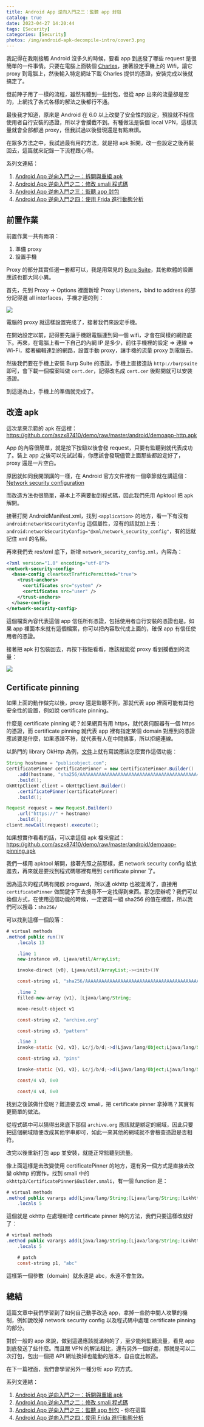 ```yaml
---
title: Android App 逆向入門之三：監聽 app 封包
catalog: true
date: 2023-04-27 14:20:44
tags: [Security]
categories: [Security]
photos: /img/android-apk-decompile-intro/cover3.png
---
```


我記得在我剛接觸 Android 沒多久的時候，要看 app 到底發了哪些 request 是很簡單的一件事情。只要在電腦上面裝個 [Charles](https://www.charlesproxy.com/)，接著設定手機上的 Wifi，讓它 proxy 到電腦上，然後輸入特定網址下載 Charles 提供的憑證，安裝完成以後就搞定了。

但前陣子用了一樣的流程，雖然有聽到一些封包，但從 app 出來的流量卻是空的，上網找了各式各樣的解法之後都行不通。

最後我才知道，原來是 Android 在 6.0 以上改變了安全性的設定，預設就不相信使用者自行安裝的憑證，所以才會攔截不到。有種做法是裝個 local VPN，這樣流量就會全部都過 proxy，但我試過以後發現還是有點麻煩。

在眾多方法之中，我試過最有用的方法，就是把 apk 拆開，改一些設定之後再裝回去，這篇就來記錄一下流程跟心得。

<!-- more -->

系列文連結：

1. [Android App 逆向入門之一：拆開與重組 apk](/2023/04/27/android-apk-decompile-intro-1/)
2. [Android App 逆向入門之二：修改 smali 程式碼](/2023/04/27/android-apk-decompile-intro-2/)
3. [Android App 逆向入門之三：監聽 app 封包](/2023/04/27/android-apk-decompile-intro-3/)
4. [Android App 逆向入門之四：使用 Frida 進行動態分析](/2023/04/27/android-apk-decompile-intro-4/)

## 前置作業

前置作業一共有兩項：

1. 準備 proxy
2. 設置手機

Proxy 的部分其實任選一套都可以，我是用常見的 [Burp Suite](https://portswigger.net/burp)，其他軟體的設置應該也都大同小異。

首先，先到 Proxy -> Options 裡面新增 Proxy Listeners，bind to address 的部分記得選 all interfaces，手機才連的到：

![](/img/android-apk-decompile-intro/p7-proxy.png)

電腦的 proxy 就這樣設置完成了，接著我們來設定手機。

在開始設定以前，記得要先讓手機跟電腦連到同一個 wifi，才會在同樣的網路底下。再來，在電腦上看一下自己的內網 IP 是多少，前往手機裡的設定 => 連線 => Wi-Fi，接著編輯連到的網路，設置手動 proxy，讓手機的流量 proxy 到電腦去。

然後我們要在手機上安裝 Burp Suite 的憑證，手機上直接造訪 `http://burpsuite` 即可，會下載一個檔案叫做 `cert.der`，記得改名成 `cert.cer` 後點開就可以安裝憑證。

到這邊為止，手機上的準備就完成了。

## 改造 apk

這次拿來示範的 apk 在這裡：https://github.com/aszx87410/demo/raw/master/android/demoapp-http.apk

App 的內容很簡單，就是按下按鈕以後會發 request，只要有監聽到就代表成功了。裝上 app 之後可以先試試看，你應該會發現儘管上面那些都設定好了，proxy 還是一片空白。

原因就如同我開頭講的一樣，在 Android 官方文件裡有一個章節就在講這個：[Network security configuration](https://developer.android.com/training/articles/security-config)

而改造方法也很簡單，基本上不需要動到程式碼，因此我們先用 Apktool 把 apk 解開。

接著打開 AndroidManifest.xml，找到 `<application>` 的地方，看一下有沒有 `android:networkSecurityConfig` 這個屬性，沒有的話就加上去：`android:networkSecurityConfig="@xml/network_security_config"`，有的話就記住 xml 的名稱。

再來我們去 res/xml 底下，新增 `network_security_config.xml`，內容為：

``` xml
<?xml version="1.0" encoding="utf-8"?>
<network-security-config>
  <base-config cleartextTrafficPermitted="true">
    <trust-anchors>
      <certificates src="system" />
      <certificates src="user" />
    </trust-anchors>
  </base-config>
</network-security-config>
```

這個檔案內容代表這個 app 信任所有憑證，包括使用者自行安裝的憑證也是。如果 app 裡面本來就有這個檔案，你可以把內容取代成上面的，確保 app 有信任使用者的憑證。

接著把 apk 打包裝回去，再按下按鈕看看，應該就能從 proxy 看到攔截到的流量：

![](/img/android-apk-decompile-intro/p8-success.png)

## Certificate pinning

如果上面的動作做完以後，proxy 還是監聽不到，那就代表 app 裡面可能有其他安全性的設置，例如說 certificate pinning。

什麼是 certificate pinning 呢？如果網頁有用 https，就代表伺服器有一個 https 的憑證，而 certificate pinning 就代表 app 裡有指定某個 domain 對應到的憑證應該要是什麼，如果憑證不符，就代表有人在中間搞事，所以拒絕連線。

以熱門的 library OkHttp 為例，[文件](https://square.github.io/okhttp/4.x/okhttp/okhttp3/-certificate-pinner/)上就有寫說應該怎麼實作這個功能：

``` java
String hostname = "publicobject.com";
CertificatePinner certificatePinner = new CertificatePinner.Builder()
    .add(hostname, "sha256/AAAAAAAAAAAAAAAAAAAAAAAAAAAAAAAAAAAAAAAAAAA=")
    .build();
OkHttpClient client = OkHttpClient.Builder()
    .certificatePinner(certificatePinner)
    .build();

Request request = new Request.Builder()
    .url("https://" + hostname)
    .build();
client.newCall(request).execute();
```

如果想實作看看的話，可以拿這個 apk 檔來嘗試：https://github.com/aszx87410/demo/raw/master/android/demoapp-pinning.apk

我們一樣用 apktool 解開，接著先照之前那樣，把 network security config 給放進去，再來就是要找到程式碼哪裡有用到 certificate pinner 了。

因為這次的程式碼有開啟 proguard，所以連 okhttp 也被混淆了，直接用 `certificatePinner` 做關鍵字下去搜尋不一定找得到東西。那怎麼辦呢？我們可以換個方式，在使用這個功能的時候，一定要寫一組 sha256 的值在裡面，所以我們可以搜尋：`sha256/`

可以找到這樣一個段落：

``` java
# virtual methods
.method public run()V
    .locals 13

    .line 1
    new-instance v0, Ljava/util/ArrayList;

    invoke-direct {v0}, Ljava/util/ArrayList;-><init>()V

    const-string v1, "sha256/AAAAAAAAAAAAAAAAAAAAAAAAAAAAAAAAAAAAAAAAAAA="

    .line 2
    filled-new-array {v1}, [Ljava/lang/String;

    move-result-object v1

    const-string v2, "archive.org"

    const-string v3, "pattern"

    .line 3
    invoke-static {v2, v3}, Lc/j/b/d;->d(Ljava/lang/Object;Ljava/lang/String;)V

    const-string v3, "pins"

    invoke-static {v1, v3}, Lc/j/b/d;->d(Ljava/lang/Object;Ljava/lang/String;)V

    const/4 v3, 0x0

    const/4 v4, 0x0
```

找到之後該做什麼呢？難道要去改 smali，把 certificate pinner 拿掉嗎？其實有更簡單的做法。

從程式碼中可以猜得出來底下那個 `archive.org` 應該就是綁定的網域，因此只要把這個網域隨便改成其他字串即可，如此一來其他的網域就不會檢查憑證是否相符。

改完以後重新打包 app 並安裝，就能正常監聽到流量。

像上面這樣是去改變使用 certificatePinner 的地方，還有另一個方式是直接去改變 okhttp 的實作，找到 smali 中的 `okhttp3/CertificatePinner$Builder.smali`，有一個 function 是：

``` java
# virtual methods
.method public varargs add(Ljava/lang/String;[Ljava/lang/String;)Lokhttp3/CertificatePinner$Builder;
    .locals 5
```

這個就是 okhttp 在處理新增 certificate pinner 時的方法，我們只要這樣改就好了：

``` java
# virtual methods
.method public varargs add(Ljava/lang/String;[Ljava/lang/String;)Lokhttp3/CertificatePinner$Builder;
    .locals 5

    # patch
    const-string p1, "abc"
```

這樣第一個參數（domain）就永遠是 abc，永遠不會生效。

## 總結

這篇文章中我們學習到了如何自己動手改造 app，拿掉一些防中間人攻擊的機制，例如說改掉 network security config 以及程式碼中處理 certificate pinning 的部分。

對於一般的 app 來說，做到這邊應該就滿夠的了，至少能夠監聽流量，看見 app 到底發送了些什麼。而且跟 VPN 的解法相比，還有另外一個好處，那就是可以二次打包，包出一個把 API 網址換掉也能動的版本，自由度比較高。

在下一篇裡面，我們會學習另外一種分析 app 的方式。

系列文連結：

1. [Android App 逆向入門之一：拆開與重組 apk](/2023/04/27/android-apk-decompile-intro-1/)
2. [Android App 逆向入門之二：修改 smali 程式碼](/2023/04/27/android-apk-decompile-intro-2/)
3. [Android App 逆向入門之三：監聽 app 封包](/2023/04/27/android-apk-decompile-intro-3/) - 你在這篇
4. [Android App 逆向入門之四：使用 Frida 進行動態分析](/2023/04/27/android-apk-decompile-intro-4/)

